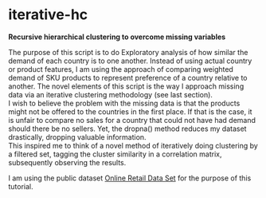 # iterative-hc
<b>Recursive hierarchical clustering to overcome missing variables</b><br>

The purpose of this script is to do Exploratory analysis of how similar the demand of each country is to one another. Instead of using actual country or product features, I am using the approach of comparing weighted demand of SKU products to represent preference of a country relative to another.
The novel elements of this script is the way I approach missing data via an iterative clustering methodology (see last section).<br>
I wish to believe the problem with the missing data is that the products might not be offered to the countries in the first place. If that is the case, it is unfair to compare no sales for a country that could not have had demand should there be no sellers.
Yet, the dropna() method reduces my dataset drastically, dropping valuable information.<br>
This inspired me to think of a novel method of iteratively doing clustering by a filtered set, tagging the cluster similarity in a correlation matrix, subsequently observing the results.<br>

I am using the public dataset <a href = 'https://archive.ics.uci.edu/ml/datasets/Online%20Retail#'>
Online Retail Data Set</a> for the purpose of this tutorial.

